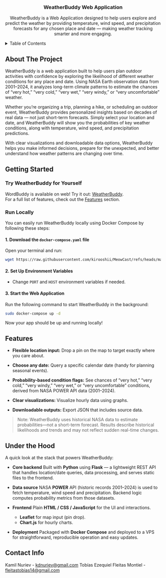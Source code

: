 <br />
<div align="center">

<h3 align="center">WeatherBuddy Web Application</h3>

  <p align="center">
    WeatherBuddy is a Web Application designed to help users explore and predict the weather by providing temperature, wind speed, and precipitation forecasts for any chosen place and date — making weather tracking smarter and more engaging.
    <br />
  </p>
</div>



<!-- TABLE OF CONTENTS -->
<details>
  <summary>Table of Contents</summary>
  <ol>
    <li>
      <a href="#about-the-project">About The Project</a>
    </li>
    <li>
      <a href="#getting-started">Getting Started</a>
      <ul>
        <li><a href="#try-weatherbuddy-for-yourself">Try WeatherBuddy for Yourself</a></li>
        <li><a href="#run-locally">Run locally</a></li>
      </ul>
    </li>
    <li><a href="#features">Features</a></li>
    <li><a href="#under-the-hood">Under the hood</a></li>
    <li><a href="#contact-info">Contact</a></li>
  </ol>
</details>



<!-- ABOUT THE PROJECT -->
## About The Project

WeatherBuddy is a web application built to help users plan outdoor activities with confidence by exploring the likelihood of different weather conditions for any place and date. Using NASA Earth observation data from 2001–2024, it analyzes long-term climate patterns to estimate the chances of “very hot,” “very cold,” “very wet,” “very windy,” or “very uncomfortable” weather.

Whether you’re organizing a trip, planning a hike, or scheduling an outdoor event, WeatherBuddy provides personalized insights based on decades of real data — not just short-term forecasts. Simply select your location and date, and WeatherBuddy will show you the probabilities of key weather conditions, along with temperature, wind speed, and precipitation predictions.

With clear visualizations and downloadable data options, WeatherBuddy helps you make informed decisions, prepare for the unexpected, and better understand how weather patterns are changing over time.





<!-- GETTING STARTED -->
## Getting Started

### Try WeatherBuddy for Yourself
WordBuddy is available on web! Try it out: [WeatherBuddy](http://147.45.210.161/).  
For a full list of features, check out the [Features](#features) section.

### Run Locally
You can easily run WeatherBuddy locally using Docker Compose by following these steps:  

#### 1. Download the `docker-compose.yaml` file  
Open your terminal and run:  

```sh
wget https://raw.githubusercontent.com/kirooshii/MeowCast/refs/heads/main/docker-compose.yaml
```  

#### 2. Set Up  Environment Variables  
- Change `PORT` and `HOST` environment variables if needed. 

#### 3. Start the Web Application
Run the following command to start WeatherBuddy in the background:  

```sh
sudo docker-compose up -d
```  

Now your app should be up and running locally! 

<!-- FEATURES -->
## Features

* **Flexible location input:**
    Drop a pin on the map to target exactly where you care about.

* **Choose any date:**
    Query a specific calendar date  (handy for planning seasonal events).

* **Probability-based condition flags:**
    See chances of “very hot,” “very cold,” “very windy,” “very wet,” or “very uncomfortable” conditions, derived from NASA POWER API data (2001–2024).

* **Clear visualizations:**
    Visualize hourly data using graphs.

* **Downloadable outputs:**
  Export JSON that includes source data.

> Note: WeatherBuddy uses historical NASA data to estimate probabilities—not a short-term forecast. Results describe historical likelihoods and trends and may not reflect sudden real-time changes.

## Under the Hood

A quick look at the stack that powers WeatherBuddy:

* **Core backend**
  Built with **Python** using **Flask** — a lightweight REST API that handles location/date queries, data processing, and serves static files to the frontend.

* **Data source**
  NASA **POWER** API (historic records 2001–2024) is used to fetch temperature, wind speed and precipitation. Backend logic computes  probability metrics from those datasets.

* **Frontend**
  Plain **HTML / CSS / JavaScript** for the UI and interactions.

  * **Leaflet** for map input (pin drop).
  * **Chart.js** for hourly charts.

* **Deployment**
  Packaged with **Docker Compose** and deployed to a VPS for straightforward, reproducible operation and easy updates.

<!-- CONTACT -->
## Contact Info
Kamil Nuriev - kdnuriev@gmail.com
Tobías Ezequiel Fleitas Montiel - fleitastobias14@gmail.com
